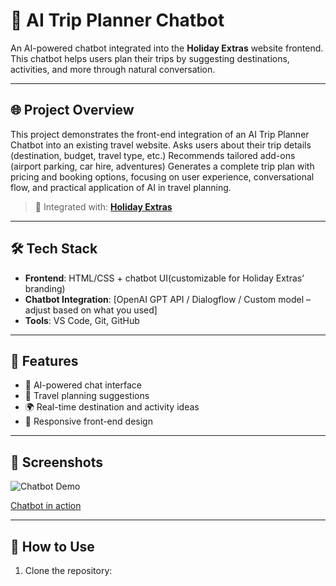 # 🧠 AI Trip Planner Chatbot

An AI-powered chatbot integrated into the **Holiday Extras** website frontend. This chatbot helps users plan their trips by suggesting destinations, activities, and more through natural conversation.

---

## 🌐 Project Overview

This project demonstrates the front-end integration of an AI Trip Planner Chatbot into an existing travel website. Asks users about their trip details (destination, budget, travel type, etc.) Recommends tailored add-ons (airport parking, car hire, adventures) Generates a complete trip plan with pricing and booking options, focusing on user experience, conversational flow, and practical application of AI in travel planning.

> 📍 Integrated with: [**Holiday Extras**](https://www.holidayextras.com)

---

## 🛠️ Tech Stack

- **Frontend**: HTML/CSS + chatbot UI(customizable for Holiday Extras’ branding)
- **Chatbot Integration**: [OpenAI GPT API / Dialogflow / Custom model – adjust based on what you used]
- **Tools**: VS Code, Git, GitHub

---

## 🎯 Features

- 💬 AI-powered chat interface
- 🧳 Travel planning suggestions
- 🌍 Real-time destination and activity ideas
- 📱 Responsive front-end design

---

## 📸 Screenshots
![Chatbot Demo](https://imgur.com/a/IGlmcF0)



[Chatbot in action](https://youtu.be/dWdM42Air3Y)

---

## 🚀 How to Use

1. Clone the repository:
